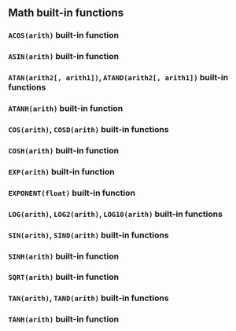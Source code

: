 ## Math built-in functions

### `ACOS(arith)` built-in function

### `ASIN(arith)` built-in function

### `ATAN(arith2[, arith1])`, `ATAND(arith2[, arith1])` built-in functions

### `ATANH(arith)` built-in function

### `COS(arith)`, `COSD(arith)` built-in functions

### `COSH(arith)` built-in function

### `EXP(arith)` built-in function

### `EXPONENT(float)` built-in function

### `LOG(arith)`, `LOG2(arith)`, `LOG10(arith)` built-in functions

### `SIN(arith)`, `SIND(arith)` built-in functions

### `SINH(arith)` built-in function

### `SQRT(arith)` built-in function

### `TAN(arith)`, `TAND(arith)` built-in functions

### `TANH(arith)` built-in function

